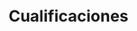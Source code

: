 ---
id: 1
title: "Cualificaciones"
description: "PRACTICA lo que aprendes, en tu vida, tu trabajo o en nuesa comunidad. NO CREEMOS EN LAS CERTIFICACIONES, es por ello que hemos nombrado a nuestros procesos de formación “CUALIFICACIÓN”."
image: "/assets/images/presentation.png"
icon: "block-1"
url: "/services/formacion/"
---
